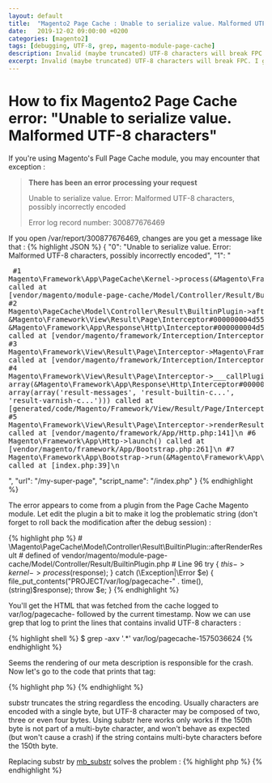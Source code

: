 ```yaml
---
layout: default
title:  "Magento2 Page Cache : Unable to serialize value. Malformed UTF-8 characters, possibly incorrectly encoded"
date:   2019-12-02 09:00:00 +0200
categories: [magento2]
tags: [debugging, UTF-8, grep, magento-module-page-cache]
description: Invalid (maybe truncated) UTF-8 characters will break FPC. I give you a wait to identify the guilty character only using grep.
excerpt: Invalid (maybe truncated) UTF-8 characters will break FPC. I give you a wait to identify the guilty character only using grep.
---
```


# How to fix Magento2 Page Cache error: "Unable to serialize value. Malformed UTF-8 characters"

If you're using Magento's Full Page Cache module, you may encounter that exception :
> **There has been an error processing your request**
>
> Unable to serialize value. Error: Malformed UTF-8 characters, possibly incorrectly encoded
>
> Error log record number: 300877676469

If you open /var/report/300877676469, changes are you get a message like that :
{% highlight JSON %}
{
  "0": "Unable to serialize value. Error: Malformed UTF-8 characters, possibly incorrectly encoded",
  "1": "
    <pre>
      #1 Magento\\Framework\\App\\PageCache\\Kernel->process(&Magento\\Framework\\App\\Response\\Http\\Interceptor#000000004d559138000000002f5a6de4#) called at [vendor/magento/module-page-cache/Model/Controller/Result/BuiltinPlugin.php:98]\n
      #2 Magento\\PageCache\\Model\\Controller\\Result\\BuiltinPlugin->afterRenderResult(&Magento\\Framework\\View\\Result\\Page\\Interceptor#000000004d559a5b000000002f5a6de4#, &Magento\\Framework\\View\\Result\\Page\\Interceptor#000000004d559a5b000000002f5a6de4#, &Magento\\Framework\\App\\Response\\Http\\Interceptor#000000004d559138000000002f5a6de4#) called at [vendor/magento/framework/Interception/Interceptor.php:146]\n
      #3 Magento\\Framework\\View\\Result\\Page\\Interceptor->Magento\\Framework\\Interception\\{closure}(&Magento\\Framework\\App\\Response\\Http\\Interceptor#000000004d559138000000002f5a6de4#) called at [vendor/magento/framework/Interception/Interceptor.php:153]\n
      #4 Magento\\Framework\\View\\Result\\Page\\Interceptor->___callPlugins('renderResult', array(&Magento\\Framework\\App\\Response\\Http\\Interceptor#000000004d559138000000002f5a6de4#), array(array('result-messages', 'result-builtin-c...', 'result-varnish-c...'))) called at [generated/code/Magento/Framework/View/Result/Page/Interceptor.php:39]\n
      #5 Magento\\Framework\\View\\Result\\Page\\Interceptor->renderResult(&Magento\\Framework\\App\\Response\\Http\\Interceptor#000000004d559138000000002f5a6de4#) called at [vendor/magento/framework/App/Http.php:141]\n
      #6 Magento\\Framework\\App\\Http->launch() called at [vendor/magento/framework/App/Bootstrap.php:261]\n
      #7 Magento\\Framework\\App\\Bootstrap->run(&Magento\\Framework\\App\\Http\\Interceptor#000000004d559136000000002f5a6de4#) called at [index.php:39]\n</pre>",
  "url": "/my-super-page",
  "script_name": "/index.php"
}
{% endhighlight %}

The error appears to come from a plugin from the Page Cache Magento module. 
Let edit the plugin a bit to make it log the problematic string (don't forget to roll back the modification after the debug session) :

{% highlight php %}
    # \Magento\PageCache\Model\Controller\Result\BuiltinPlugin::afterRenderResult
    # defined of vendor/magento/module-page-cache/Model/Controller/Result/BuiltinPlugin.php
    # Line 96
    try {
        $this->kernel->process($response);
    } catch (\Exception|\Error $e) {
        file_put_contents("PROJECT/var/log/pagecache-" . time(), (string)$response);
        throw $e;
    }
{% endhighlight %}

You'll get the HTML that was fetched from the cache logged to var/log/pagecache- followed by the current timestamp.
Now we can use grep that log to print the lines that contains invalid UTF-8 characters :

{% highlight shell %}
    $ grep -axv '.*'  var/log/pagecache-1575036624
    </script><meta name="description" content="Something went wrong with my descripti">
{% endhighlight %}

Seems the rendering of our meta description is responsible for the crash. Now let's go to the code that prints that tag:

{% highlight php %}
    <?php substr($description, 0, 150); ?> 
{% endhighlight %}

substr truncates the string regardless the encoding. Usually characters are encoded with a single byte, but UTF-8 character may be composed of two, three or even four bytes.
Using substr here works only works if the 150th byte is not part of a multi-byte character, and won't behave as expected (but won't cause a crash) if the string contains multi-byte characters before the 150th byte.

Replacing substr by [mb_substr][mb_substr (PHP Doc)] solves the problem :
{% highlight php %}
    <?php mb_substr($description, 0, 150); ?> 
{% endhighlight %}

[mb_substr (PHP Doc)]: https://www.php.net/manual/fr/function.mb-substr.php

